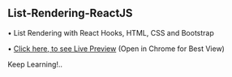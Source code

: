 ## List-Rendering-ReactJS

• List Rendering with React Hooks, HTML, CSS and Bootstrap

• [Click here, to see Live Preview](https://codesandbox.io/s/list-rending-usestate-t63qi) (Open in Chrome for Best View)
 
Keep Learning!..
